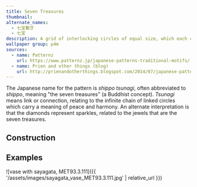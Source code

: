 ```yaml
---
title: Seven Treasures
thumbnail: 
alternate_names:
  - 七宝繋ぎ
  - 七宝
description: A grid of interlocking circles of equal size, which each circle intersected by four others.
wallpaper group: p4m
sources:
  - name: Patternz
    url: https://www.patternz.jp/japanese-patterns-traditional-motifs/
  - name: Prien and other things (blog)
    url: http://prienandotherthings.blogspot.com/2014/07/japanese-patterns.html
---
```


The Japanese name for the pattern is _shippo tsunagi_, often abbreviated to _shippo_, meaning "the seven treasures" (a Buddhist concept). _Tsunagi_ means link or connection, relating to the infinite chain of linked circles which carry a meaning of peace and harmony. An alternate interpretation is that the diamonds represent sparkles, related to the jewels that are the seven treasures.

## Construction



## Examples

![vase with sayagata, MET93.3.111]({{ '/assets/images/sayagata_vase_MET93.3.111.jpg' | relative_url }})
